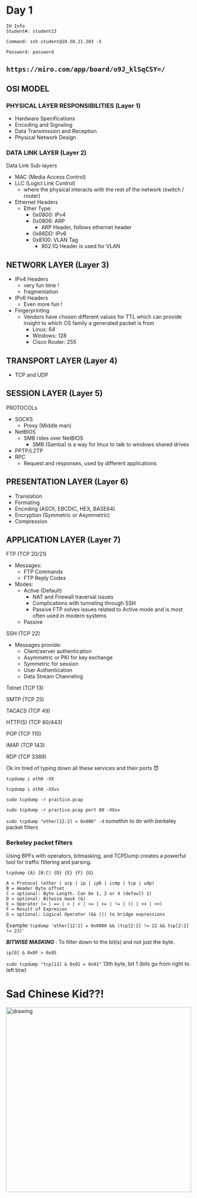# Day 1

```
IH Info
Student#: student13

Command: ssh student@10.50.21.203 -X

Password: password
```
`https://miro.com/app/board/o9J_klSqCSY=/`
---
## OSI MODEL 
### PHYSICAL LAYER RESPONSIBILITIES (Layer 1)
- Hardware Specifications
- Encoding and Signaling
- Data Transmission and Reception
- Physical Network Design
### DATA LINK LAYER (Layer 2)
Data Link Sub-layers
  - MAC (Media Access Control)
  - LLC (Logicl Link Control)
    - where the physical interacts with the rest of the network (switch / router)
- Ethernet Headers 
  - Ether Type:
    - 0x0800: IPv4
    - 0x0806: ARP
      - ARP Header, follows ethernet header
    - 0x86DD: IPv6
    - 0x8100: VLAN Tag
      - 802.1Q Header is used for VLAN
## NETWORK LAYER (Layer 3)
- IPv4 Headers
  - very fun time ! 
  - fragmentation
- IPv6 Headers
  - Even more fun !
- Fingerprinting 
  - Vendors have chosen different values for TTL which can provide insight to which OS family a generated packet is from
    - Linux: 64
    - Windows: 128 
    - Cisco Router: 255
## TRANSPORT LAYER (Layer 4)
  - TCP and UDP
## SESSION LAYER (Layer 5)
PROTOCOLs
  - SOCKS
    - Proxy (Middle man)
  - NetBIOS
    - SMB rides over NetBIOS
      - SMB (Samba) is a way for linux to talk to windows shared drives
  - PPTP/L2TP
  - RPC
    - Request and responses, used by different applications
## PRESENTATION LAYER (Layer 6)
- Translation
- Formating
- Encoding (ASCII, EBCDIC, HEX, BASE64)
- Encryption (Symmetric or Asymmetric)
- Compression
## APPLICATION LAYER (Layer 7)
FTP (TCP 20/21)  
  - Messages:
    - FTP Commands
    - FTP Reply Codes
  - Modes:
    - Active (Default)
      - NAT and Firewall traversal issues
      - Complications with tunneling through SSH
      - Passive FTP solves issues related to Active mode and is most often used in modern systems
    - Passive 

SSH (TCP 22)
- Messages provide:
  - Client/server authentication
  - Asymmetric or PKI for key exchange
  - Symmetric for session
  - User Authentication
  - Data Stream Channeling

Telnet (TCP 13)
 
SMTP (TCP 25)
 
TACACS (TCP 49)
  
HTTP(S) (TCP 80/443)
 
POP (TCP 110)
 
IMAP (TCP 143)
 
RDP (TCP 3389)
  
Ok im tired of typing down all these services and their ports 😈
  
`tcpdump i eth0 -XX`

`tcpdump i eth0 -XXvv`

`sudo tcpdump -r practice.pcap`

`sudo tcpdump -r practice.pcap port 80 -XXvv`

`sudo tcpdump "ether[12:2] = 0x800" -d` somethin to do with berkeley packet filters


### Berkeley packet filters
Using BPFs with operators, bitmasking, and TCPDump creates a powerful tool for traffic filtering and parsing.
```
tcpdump {A} [B:C] {D} {E} {F} {G}

A = Protocol (ether | arp | ip | ip6 | icmp | tcp | udp)
B = Header Byte offset
C = optional: Byte Length. Can be 1, 2 or 4 (default 1)
D = optional: Bitwise mask (&)
E = Operator (= | == | > | < | <= | >= | != | () | << | >>)
F = Result of Expresion
G = optional: Logical Operator (&& ||) to bridge expressions
```
Example: `tcpdump 'ether[12:2] = 0x0800 && (tcp[2:2] != 22 && tcp[2:2] != 23)'`

***BITWISE MASKING***
: To filter down to the bit(s) and not just the byte.

`ip[0] & 0x0F > 0x05`


`sudo tcpdump "tcp[13] & 0x01 = 0x01"` 13th byte, bit 1 (bits go from right to left btw)


# Sad Chinese Kid??!

<img src="https://image.shutterstock.com/image-photo/sad-expression-asian-boy-crying-260nw-1027043095.jpg" alt="drawing" width="500"/>


